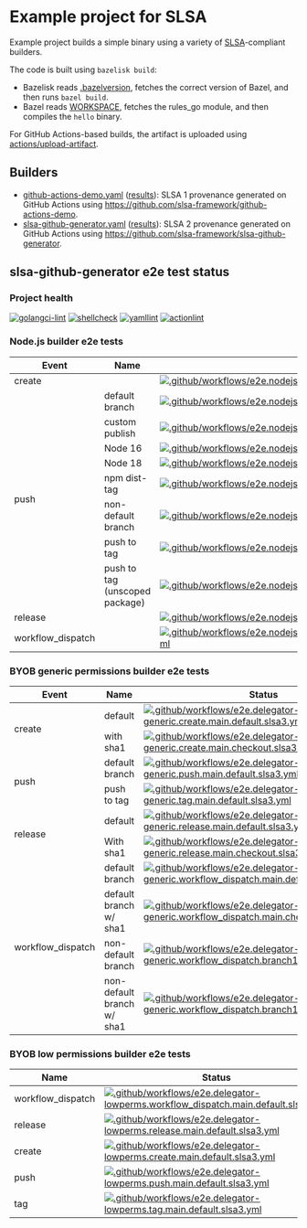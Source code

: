 # Example project for SLSA

Example project builds a simple binary using a variety of [SLSA]-compliant
builders.

The code is built using `bazelisk build`:

- Bazelisk reads [.bazelversion], fetches the correct version of Bazel, and
  then runs `bazel build`.
- Bazel reads [WORKSPACE], fetches the rules_go module, and then compiles the
  `hello` binary.

For GitHub Actions-based builds, the artifact is uploaded using
[actions/upload-artifact].

[.bazelversion]: .bazelversion
[SLSA]: https://slsa.dev
[WORKSPACE]: WORKSPACE
[actions/upload-artifact]: https://github.com/actions/upload-artifact

## Builders

- [github-actions-demo.yaml](.github/workflows/github-actions-demo.yaml)
  ([results](https://github.com/slsa-framework/example-package/actions/workflows/github-actions-demo.yaml)):
  SLSA 1 provenance generated on GitHub Actions using
  https://github.com/slsa-framework/github-actions-demo.
- [slsa-github-generator.yaml](.github/workflows/slsa-github-generator.yaml)
  ([results](https://github.com/slsa-framework/example-package/actions/workflows/slsa-github-generator.yaml)):
  SLSA 2 provenance generated on GitHub Actions using
  https://github.com/slsa-framework/slsa-github-generator.

## slsa-github-generator e2e test status

### Project health

[![golangci-lint](https://github.com/slsa-framework/example-package/actions/workflows/pre-submit.golangci-lint.yml/badge.svg)](https://github.com/slsa-framework/example-package/actions/workflows/pre-submit.golangci-lint.yml) [![shellcheck](https://github.com/slsa-framework/example-package/actions/workflows/pre-submit.shellcheck.yml/badge.svg)](https://github.com/slsa-framework/example-package/actions/workflows/pre-submit.shellcheck.yml) [![yamllint](https://github.com/slsa-framework/example-package/actions/workflows/pre-submit.yamllint.yml/badge.svg)](https://github.com/slsa-framework/example-package/actions/workflows/pre-submit.yamllint.yml) [![actionlint](https://github.com/slsa-framework/example-package/actions/workflows/pre-submit.actionlint.yml/badge.svg)](https://github.com/slsa-framework/example-package/actions/workflows/pre-submit.actionlint.yml)

### Node.js builder e2e tests

<table>
  <thead>
    <tr>
      <th>Event</th>
      <th>Name</th>
      <th>Status</th>
    </tr>
  </thead>
  <tbody>
    <tr>
      <td>create</td>
      <td></td>
      <td><a href="https://github.com/slsa-framework/example-package/actions/workflows/e2e.nodejs.create.main.default.slsa3.yml"><img alt=".github/workflows/e2e.nodejs.create.main.default.slsa3.yml" src="https://github.com/slsa-framework/example-package/actions/workflows/e2e.nodejs.create.main.default.slsa3.yml/badge.svg" /></a></td>
    </tr>
    <tr>
      <td rowspan="8">push</td>
      <td>default branch</td>
      <td><a href="https://github.com/slsa-framework/example-package/actions/workflows/e2e.nodejs.push.main.default.slsa3.yml"><img alt=".github/workflows/e2e.nodejs.push.main.default.slsa3.yml" src="https://github.com/slsa-framework/example-package/actions/workflows/e2e.nodejs.push.main.default.slsa3.yml/badge.svg" /></a></td>
    </tr>
    <tr>
      <td>custom publish</td>
      <td><a href="https://github.com/slsa-framework/example-package/actions/workflows/e2e.nodejs.push.main.custom_publish.slsa3.yml"><img alt=".github/workflows/e2e.nodejs.push.main.custom_publish.slsa3.yml" src="https://github.com/slsa-framework/example-package/actions/workflows/e2e.nodejs.push.main.custom_publish.slsa3.yml/badge.svg" /></a></td>
    </tr>
    <tr>
      <td>Node 16</td>
      <td><a href="https://github.com/slsa-framework/example-package/actions/workflows/e2e.nodejs.push.main.node16.slsa3.yml"><img alt=".github/workflows/e2e.nodejs.push.main.node16.slsa3.yml" src="https://github.com/slsa-framework/example-package/actions/workflows/e2e.nodejs.push.main.node16.slsa3.yml/badge.svg" /></a></td>
    </tr>
    <tr>
      <td>Node 18</td>
      <td><a href="https://github.com/slsa-framework/example-package/actions/workflows/e2e.nodejs.push.main.node18.slsa3.yml"><img alt=".github/workflows/e2e.nodejs.push.main.node18.slsa3.yml" src="https://github.com/slsa-framework/example-package/actions/workflows/e2e.nodejs.push.main.node18.slsa3.yml/badge.svg" /></a></td>
    </tr>
    <tr>
      <td>npm dist-tag</td>
      <td><a href="https://github.com/slsa-framework/example-package/actions/workflows/e2e.nodejs.push.main.disttag.slsa3.yml"><img alt=".github/workflows/e2e.nodejs.push.main.disttag.slsa3.yml" src="https://github.com/slsa-framework/example-package/actions/workflows/e2e.nodejs.push.main.disttag.slsa3.yml/badge.svg" /></a></td>
    </tr>
    <tr>
      <td>non-default branch</td>
      <td><a href="https://github.com/slsa-framework/example-package/actions/workflows/e2e.nodejs.push.branch1.default.slsa3.yml"><img alt=".github/workflows/e2e.nodejs.push.branch1.default.slsa3.yml" src="https://github.com/slsa-framework/example-package/actions/workflows/e2e.nodejs.push.branch1.default.slsa3.yml/badge.svg?branch=branch1&event=push" /></a></td>
    </tr>
    <tr>
      <td>push to tag</td>
      <td><a href="https://github.com/slsa-framework/example-package/actions/workflows/e2e.nodejs.tag.main.default.slsa3.yml"><img alt=".github/workflows/e2e.nodejs.tag.main.default.slsa3.yml" src="https://github.com/slsa-framework/example-package/actions/workflows/e2e.nodejs.tag.main.default.slsa3.yml/badge.svg" /></a></td>
    </tr>
    <tr>
      <td>push to tag (unscoped package)</td>
      <td><a href="https://github.com/slsa-framework/example-package/actions/workflows/e2e.nodejs.tag.main.unscoped.slsa3.yml"><img alt=".github/workflows/e2e.nodejs.tag.main.unscoped.slsa3.yml" src="https://github.com/slsa-framework/example-package/actions/workflows/e2e.nodejs.tag.main.unscoped.slsa3.yml/badge.svg" /></a></td>
    </tr>
    <tr>
      <td>release</td>
      <td></td>
      <td><a href="https://github.com/slsa-framework/example-package/actions/workflows/e2e.nodejs.release.main.default.slsa3.yml"><img alt=".github/workflows/e2e.nodejs.release.main.default.slsa3.yml" src="https://github.com/slsa-framework/example-package/actions/workflows/e2e.nodejs.release.main.default.slsa3.yml/badge.svg" /></a></td>
    </tr>
    <tr>
      <td>workflow_dispatch</td>
      <td></td>
      <td><a href="https://github.com/slsa-framework/example-package/actions/workflows/e2e.nodejs.workflow_dispatch.main.default.slsa3.yml"><img alt=".github/workflows/e2e.nodejs.workflow_dispatch.main.default.slsa3.yml" src="https://github.com/slsa-framework/example-package/actions/workflows/e2e.nodejs.workflow_dispatch.main.default.slsa3.yml/badge.svg" /></a></td>
    </tr>
  </tbody>
</table>

### BYOB generic permissions builder e2e tests

<table>
  <thead>
    <tr>
      <th>Event</th>
      <th>Name</th>
      <th>Status</th>
    </tr>
  </thead>
  <tbody>
    <tr>
      <td rowspan="2">create</td>
      <td>default</td>
      <td><a href="https://github.com/slsa-framework/example-package/actions/workflows/e2e.delegator-generic.create.main.default.slsa3.yml"><img alt=".github/workflows/e2e.delegator-generic.create.main.default.slsa3.yml" src="https://github.com/slsa-framework/example-package/actions/workflows/e2e.delegator-generic.create.main.default.slsa3.yml/badge.svg" /></a></td>
    </tr>
    <tr>
      <td>with sha1</td>
      <td><a href="https://github.com/slsa-framework/example-package/actions/workflows/e2e.delegator-generic.create.main.checkout.slsa3.yml"><img alt=".github/workflows/e2e.delegator-generic.create.main.checkout.slsa3.yml" src="https://github.com/slsa-framework/example-package/actions/workflows/e2e.delegator-generic.create.main.checkout.slsa3.yml/badge.svg" /></a></td>
    </tr>
    <tr>
      <td rowspan="2">push</td>
      <td>default branch</td>
      <td><a href="https://github.com/slsa-framework/example-package/actions/workflows/e2e.delegator-generic.push.main.default.slsa3.yml"><img alt=".github/workflows/e2e.delegator-generic.push.main.default.slsa3.yml" src="https://github.com/slsa-framework/example-package/actions/workflows/e2e.delegator-generic.push.main.default.slsa3.yml/badge.svg" /></a></td>
    </tr>
    <tr>
      <td>push to tag</td>
      <td><a href="https://github.com/slsa-framework/example-package/actions/workflows/e2e.delegator-generic.tag.main.default.slsa3.yml"><img alt=".github/workflows/e2e.delegator-generic.tag.main.default.slsa3.yml" src="https://github.com/slsa-framework/example-package/actions/workflows/e2e.delegator-generic.tag.main.default.slsa3.yml/badge.svg" /></a></td>
    </tr>
    <tr>
      <td rowspan="2">release</td>
      <td>default</td>
      <td><a href="https://github.com/slsa-framework/example-package/actions/workflows/e2e.delegator-generic.release.main.default.slsa3.yml"><img alt=".github/workflows/e2e.delegator-generic.release.main.default.slsa3.yml" src="https://github.com/slsa-framework/example-package/actions/workflows/e2e.delegator-generic.release.main.default.slsa3.yml/badge.svg" /></a></td>
    </tr>
    <tr>
      <td>With sha1</td>
      <td><a href="https://github.com/slsa-framework/example-package/actions/workflows/e2e.delegator-generic.release.main.checkout.slsa3.yml"><img alt=".github/workflows/e2e.delegator-generic.release.main.checkout.slsa3.yml" src="https://github.com/slsa-framework/example-package/actions/workflows/e2e.delegator-generic.release.main.checkout.slsa3.yml/badge.svg" /></a></td>
    </tr>
    <tr>
      <td rowspan="4">workflow_dispatch</td>
      <td>default branch</td>
      <td><a href="https://github.com/slsa-framework/example-package/actions/workflows/e2e.delegator-generic.workflow_dispatch.main.default.slsa3.yml"><img alt=".github/workflows/e2e.delegator-generic.workflow_dispatch.main.default.slsa3.yml" src="https://github.com/slsa-framework/example-package/actions/workflows/e2e.delegator-generic.workflow_dispatch.main.default.slsa3.yml/badge.svg" /></a></td>
    </tr>
    <tr>
      <td>default branch w/ sha1</td>
      <td><a href="https://github.com/slsa-framework/example-package/actions/workflows/e2e.delegator-generic.workflow_dispatch.main.checkout.slsa3.yml"><img alt=".github/workflows/e2e.delegator-generic.workflow_dispatch.main.checkout.slsa3.yml" src="https://github.com/slsa-framework/example-package/actions/workflows/e2e.delegator-generic.workflow_dispatch.main.checkout.slsa3.yml/badge.svg" /></a></td>
    </tr>
    <tr>
      <td>non-default branch</td>
      <td><a href="https://github.com/slsa-framework/example-package/actions/workflows/e2e.delegator-generic.workflow_dispatch.branch1.default.slsa3.yml"><img alt=".github/workflows/e2e.delegator-generic.workflow_dispatch.branch1.default.slsa3.yml" src="https://github.com/slsa-framework/example-package/actions/workflows/e2e.delegator-generic.workflow_dispatch.branch1.default.slsa3.yml/badge.svg?branch=branch1&event=workflow_dispatch" /></a></td>
    </tr>
    <tr>
      <td>non-default branch w/ sha1</td>
      <td><a href="https://github.com/slsa-framework/example-package/actions/workflows/e2e.delegator-generic.workflow_dispatch.branch1.checkout.slsa3.yml"><img alt=".github/workflows/e2e.delegator-generic.workflow_dispatch.branch1.checkout.slsa3.yml" src="https://github.com/slsa-framework/example-package/actions/workflows/e2e.delegator-generic.workflow_dispatch.branch1.checkout.slsa3.yml/badge.svg?branch=branch1&event=workflow_dispatch" /></a></td>
    </tr>
  </tbody>
</table>

### BYOB low permissions builder e2e tests

| Name              | Status                                                                                                                                                                                                                                                                                                                                                                                             |
| ----------------- | -------------------------------------------------------------------------------------------------------------------------------------------------------------------------------------------------------------------------------------------------------------------------------------------------------------------------------------------------------------------------------------------------- |
| workflow_dispatch | [![.github/workflows/e2e.delegator-lowperms.workflow_dispatch.main.default.slsa3.yml](https://github.com/slsa-framework/example-package/actions/workflows/e2e.delegator-lowperms.workflow_dispatch.main.default.slsa3.yml/badge.svg?event=workflow_dispatch)](https://github.com/slsa-framework/example-package/actions/workflows/e2e.delegator-lowperms.workflow_dispatch.main.default.slsa3.yml) |
| release           | [![.github/workflows/e2e.delegator-lowperms.release.main.default.slsa3.yml](https://github.com/slsa-framework/example-package/actions/workflows/e2e.delegator-lowperms.release.main.default.slsa3.yml/badge.svg)](https://github.com/slsa-framework/example-package/actions/workflows/e2e.delegator-lowperms.release.main.default.slsa3.yml)                                                       |
| create            | [![.github/workflows/e2e.delegator-lowperms.create.main.default.slsa3.yml](https://github.com/slsa-framework/example-package/actions/workflows/e2e.delegator-lowperms.create.main.default.slsa3.yml/badge.svg)](https://github.com/slsa-framework/example-package/actions/workflows/e2e.delegator-lowperms.create.main.default.slsa3.yml)                                                          |
| push              | [![.github/workflows/e2e.delegator-lowperms.push.main.default.slsa3.yml](https://github.com/slsa-framework/example-package/actions/workflows/e2e.delegator-lowperms.push.main.default.slsa3.yml/badge.svg?event=push)](https://github.com/slsa-framework/example-package/actions/workflows/e2e.delegator-lowperms.push.main.default.slsa3.yml)                                                     |
| tag               | [![.github/workflows/e2e.delegator-lowperms.tag.main.default.slsa3.yml](https://github.com/slsa-framework/example-package/actions/workflows/e2e.delegator-lowperms.tag.main.default.slsa3.yml/badge.svg?event=push)](https://github.com/slsa-framework/example-package/actions/workflows/e2e.delegator-lowperms.tag.main.default.slsa3.yml)                                                        |

